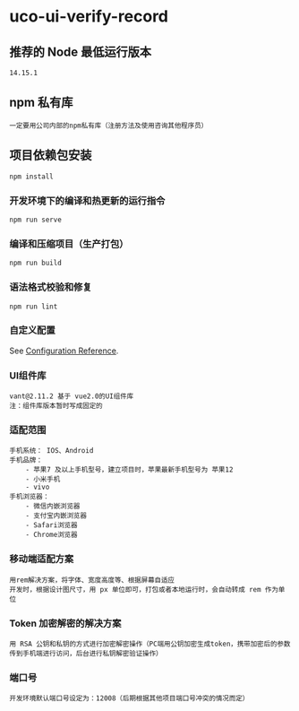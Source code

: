 # uco-ui-verify-record

## 推荐的 Node 最低运行版本
```
14.15.1
```
## npm 私有库
```
一定要用公司内部的npm私有库（注册方法及使用咨询其他程序员）
```
## 项目依赖包安装
```
npm install
```

### 开发环境下的编译和热更新的运行指令
```
npm run serve
```

### 编译和压缩项目（生产打包）
```
npm run build
```

### 语法格式校验和修复
```
npm run lint
```

### 自定义配置
See [Configuration Reference](https://cli.vuejs.org/config/).

### UI组件库
```
vant@2.11.2 基于 vue2.0的UI组件库
注：组件库版本暂时写成固定的
```

### 适配范围
```
手机系统： IOS、Android
手机品牌： 
    - 苹果7 及以上手机型号，建立项目时，苹果最新手机型号为 苹果12 
    - 小米手机
    - vivo 
手机浏览器：
    - 微信内嵌浏览器
    - 支付宝内嵌浏览器
    - Safari浏览器
    - Chrome浏览器
```

### 移动端适配方案
```
用rem解决方案，将字体、宽度高度等、根据屏幕自适应
开发时，根据设计图尺寸，用 px 单位即可，打包或者本地运行时，会自动转成 rem 作为单位
```

### Token 加密解密的解决方案
```
用 RSA 公钥和私钥的方式进行加密解密操作（PC端用公钥加密生成token，携带加密后的参数传到手机端进行访问，后台进行私钥解密验证操作）
```

### 端口号
```
开发环境默认端口号设定为：12008（后期根据其他项目端口号冲突的情况而定）
```
